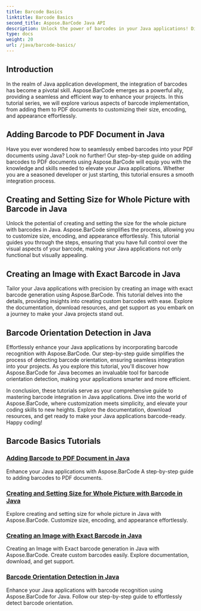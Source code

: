 ```yaml
---
title: Barcode Basics
linktitle: Barcode Basics
second_title: Aspose.BarCode Java API
description: Unlock the power of barcodes in your Java applications! Dive into Aspose.BarCode tutorials for seamless integration, customization, and recognition. 
type: docs
weight: 20
url: /java/barcode-basics/
---
```


## Introduction

In the realm of Java application development, the integration of barcodes has become a pivotal skill. Aspose.BarCode emerges as a powerful ally, providing a seamless and efficient way to enhance your projects. In this tutorial series, we will explore various aspects of barcode implementation, from adding them to PDF documents to customizing their size, encoding, and appearance effortlessly.

## Adding Barcode to PDF Document in Java

Have you ever wondered how to seamlessly embed barcodes into your PDF documents using Java? Look no further! Our step-by-step guide on adding barcodes to PDF documents using Aspose.BarCode will equip you with the knowledge and skills needed to elevate your Java applications. Whether you are a seasoned developer or just starting, this tutorial ensures a smooth integration process.

## Creating and Setting Size for Whole Picture with Barcode in Java

Unlock the potential of creating and setting the size for the whole picture with barcodes in Java. Aspose.BarCode simplifies the process, allowing you to customize size, encoding, and appearance effortlessly. This tutorial guides you through the steps, ensuring that you have full control over the visual aspects of your barcode, making your Java applications not only functional but visually appealing.

## Creating an Image with Exact Barcode in Java

Tailor your Java applications with precision by creating an image with exact barcode generation using Aspose.BarCode. This tutorial delves into the details, providing insights into creating custom barcodes with ease. Explore the documentation, download resources, and get support as you embark on a journey to make your Java projects stand out.

## Barcode Orientation Detection in Java

Effortlessly enhance your Java applications by incorporating barcode recognition with Aspose.BarCode. Our step-by-step guide simplifies the process of detecting barcode orientation, ensuring seamless integration into your projects. As you explore this tutorial, you'll discover how Aspose.BarCode for Java becomes an invaluable tool for barcode orientation detection, making your applications smarter and more efficient.

In conclusion, these tutorials serve as your comprehensive guide to mastering barcode integration in Java applications. Dive into the world of Aspose.BarCode, where customization meets simplicity, and elevate your coding skills to new heights. Explore the documentation, download resources, and get ready to make your Java applications barcode-ready. Happy coding!
## Barcode Basics Tutorials
### [Adding Barcode to PDF Document in Java](./adding-barcode-to-pdf-document/)
Enhance your Java applications with Aspose.BarCode A step-by-step guide to adding barcodes to PDF documents.
### [Creating and Setting Size for Whole Picture with Barcode in Java](./creating-setting-size-whole-picture-barcode/)
Explore creating and setting size for whole picture in Java with Aspose.BarCode. Customize size, encoding, and appearance effortlessly.
### [Creating an Image with Exact Barcode in Java](./creating-image-exact-barcode/)
Creating an Image with Exact barcode generation in Java with Aspose.BarCode. Create custom barcodes easily. Explore documentation, download, and get support.
### [Barcode Orientation Detection in Java](./detecting-barcode-orientation/)
Enhance your Java applications with barcode recognition using Aspose.BarCode for Java. Follow our step-by-step guide to effortlessly detect barcode orientation.